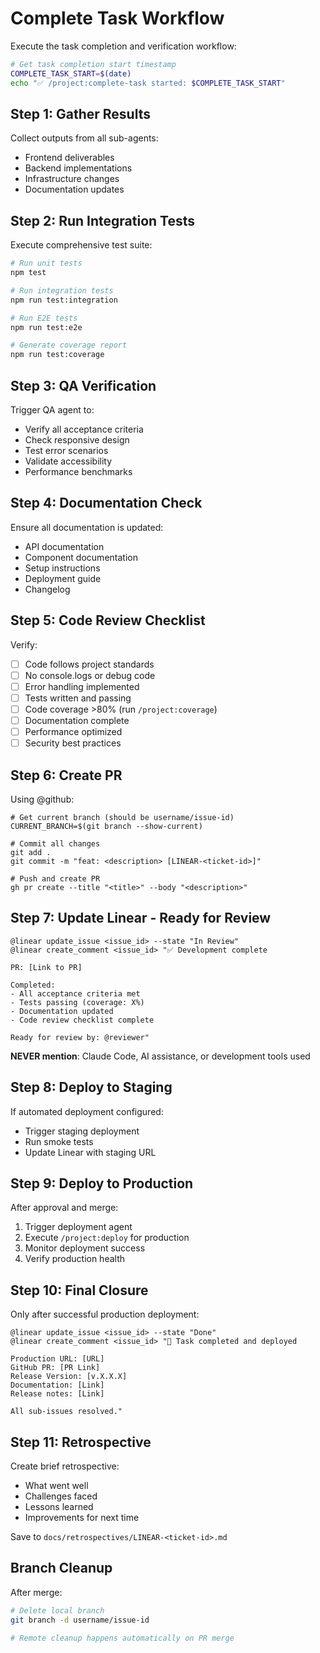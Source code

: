 # Complete Task Workflow

Execute the task completion and verification workflow:

```bash
# Get task completion start timestamp
COMPLETE_TASK_START=$(date)
echo "✅ /project:complete-task started: $COMPLETE_TASK_START"
```

## Step 1: Gather Results
Collect outputs from all sub-agents:
- Frontend deliverables
- Backend implementations
- Infrastructure changes
- Documentation updates

## Step 2: Run Integration Tests
Execute comprehensive test suite:
```bash
# Run unit tests
npm test

# Run integration tests
npm run test:integration

# Run E2E tests
npm run test:e2e

# Generate coverage report
npm run test:coverage
```

## Step 3: QA Verification
Trigger QA agent to:
- Verify all acceptance criteria
- Check responsive design
- Test error scenarios
- Validate accessibility
- Performance benchmarks

## Step 4: Documentation Check
Ensure all documentation is updated:
- API documentation
- Component documentation
- Setup instructions
- Deployment guide
- Changelog

## Step 5: Code Review Checklist
Verify:
- [ ] Code follows project standards
- [ ] No console.logs or debug code
- [ ] Error handling implemented
- [ ] Tests written and passing
- [ ] Code coverage >80% (run `/project:coverage`)
- [ ] Documentation complete
- [ ] Performance optimized
- [ ] Security best practices

## Step 6: Create PR
Using @github:
```
# Get current branch (should be username/issue-id)
CURRENT_BRANCH=$(git branch --show-current)

# Commit all changes  
git add .
git commit -m "feat: <description> [LINEAR-<ticket-id>]"

# Push and create PR
gh pr create --title "<title>" --body "<description>"
```

## Step 7: Update Linear - Ready for Review
```
@linear update_issue <issue_id> --state "In Review"
@linear create_comment <issue_id> "✅ Development complete

PR: [Link to PR]

Completed:
- All acceptance criteria met
- Tests passing (coverage: X%)
- Documentation updated
- Code review checklist complete

Ready for review by: @reviewer"
```

**NEVER mention**: Claude Code, AI assistance, or development tools used

## Step 8: Deploy to Staging
If automated deployment configured:
- Trigger staging deployment
- Run smoke tests
- Update Linear with staging URL

## Step 9: Deploy to Production
After approval and merge:
1. Trigger deployment agent
2. Execute `/project:deploy` for production
3. Monitor deployment success
4. Verify production health

## Step 10: Final Closure
Only after successful production deployment:
```
@linear update_issue <issue_id> --state "Done"
@linear create_comment <issue_id> "🎉 Task completed and deployed

Production URL: [URL]
GitHub PR: [PR Link]
Release Version: [v.X.X.X]
Documentation: [Link]
Release notes: [Link]

All sub-issues resolved."
```

## Step 11: Retrospective
Create brief retrospective:
- What went well
- Challenges faced  
- Lessons learned
- Improvements for next time

Save to `docs/retrospectives/LINEAR-<ticket-id>.md`

## Branch Cleanup
After merge:
```bash
# Delete local branch
git branch -d username/issue-id

# Remote cleanup happens automatically on PR merge
```